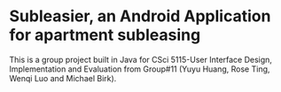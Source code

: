 # Subleasier, an Android Application for apartment subleasing
This is a group project built in Java for CSci 5115-User Interface Design, Implementation and Evaluation from Group#11 (Yuyu Huang, Rose Ting, Wenqi Luo and Michael Birk).
